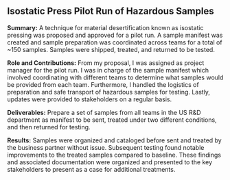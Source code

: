 
## Isostatic Press Pilot Run of Hazardous Samples

**Summary:** A technique for material desertification known as isostatic pressing was proposed and approved for a pilot run. A sample manifest was created and sample preparation was coordinated across teams for a total of ~150 samples. Samples were shipped, treated, and returned to be tested.

**Role and Contributions:** From my proposal, I was assigned as project manager for the pilot run. I was in charge of the sample manifest which involved coordinating with different teams to determine what samples would be provided from each team. Furthermore, I handled the logistics of preparation and safe transport of hazardous samples for testing. Lastly, updates were provided to stakeholders on a regular basis.

**Deliverables:** Prepare a set of samples from all teams in the US R&D department as manifest to be sent, treated under two different conditions, and then returned for testing.

**Results:** Samples were organized and cataloged before sent and treated by the business partner without issue. Subsequent testing found notable improvements to the treated samples compared to baseline. These findings and associated documentation were organized and presented to the key stakeholders to present as a case for additional treatments.
